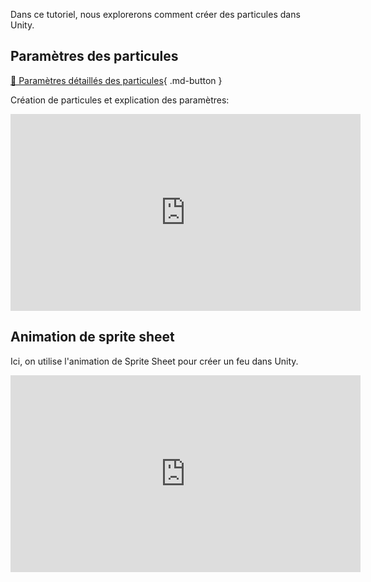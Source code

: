 Dans ce tutoriel, nous explorerons comment créer des particules dans Unity.   

## Paramètres des particules
[📁 Paramètres détaillés des particules](https://learn.unity.com/tutorial/introduction-to-particle-systems#6025fdd9edbc2a112d4f0136){ .md-button }   <br>

Création de particules et explication des paramètres:   
<iframe width="560" height="315" src="https://www.youtube.com/embed/4DZIaZ_BZ2E?si=turLE4hUrhKFQOeo" title="YouTube video player" frameborder="0" allow="accelerometer; autoplay; clipboard-write; encrypted-media; gyroscope; picture-in-picture; web-share" referrerpolicy="strict-origin-when-cross-origin" allowfullscreen></iframe>


## Animation de sprite sheet
Ici, on utilise l'animation de Sprite Sheet pour créer un feu dans Unity.   
<iframe width="560" height="315" src="https://www.youtube.com/embed/A8XM4jscBcM?si=pIHBPkXNRSvb_dCd" title="YouTube video player" frameborder="0" allow="accelerometer; autoplay; clipboard-write; encrypted-media; gyroscope; picture-in-picture; web-share" referrerpolicy="strict-origin-when-cross-origin" allowfullscreen></iframe>
